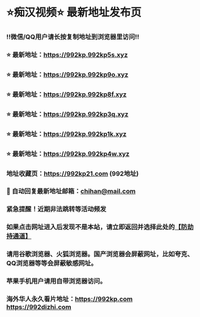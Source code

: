 # ⭐️痴汉视频⭐️ 最新地址发布页

### ‼️微信/QQ用户请长按复制地址到浏览器里访问‼️

### ⭐️ 最新地址：https://992kp.992kp5s.xyz

### ⭐️ 最新地址：https://992kp.992kp9o.xyz

### ⭐️ 最新地址：https://992kp.992kp8f.xyz

### ⭐️ 最新地址：https://992kp.992kp3q.xyz

### ⭐️ 最新地址：https://992kp.992kp1k.xyz

### ⭐️ 最新地址：https://992kp.992kp4w.xyz



### 地址收藏页：https://992kp21.com (992地址)
### 📧 自动回复最新地址邮箱：chihan@mail.com
### 紧急提醒！近期非法跳转等活动频发
### 如果点击网址进入后发现不是本站，请立即返回并选择此处的[【防劫持通道】](https://23.224.130.222:7583)
### 请用谷歌浏览器、火狐浏览器。国产浏览器会屏蔽网址，比如夸克、QQ浏览器等等会屏蔽敏感网址。
### 苹果手机用户请用自带浏览器访问。
### 海外华人永久看片地址：https://992kp.com  https://992dizhi.com
